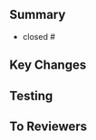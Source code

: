 ## Summary
<!-- 해당 PR에 어떤 작업이 포함됐는지 요약해주세요 -->
<!-- merge시 관련 이슈가 자동으로 close 되도록 이슈 번호를 작성해주세요 -->
<!-- 반영되는 브런치도 표시해주세요 -->
- closed # 

## Key Changes
<!-- 주요 변경 사항을 기재해주세요 -->

## Testing
<!-- 해당 작업이 성공된 것을 확인할 수 있는 방법을 기재해주세요 -->
<!-- 전/후 스크린샷을 첨부하기도 합니다 -->

## To Reviewers
<!-- 리뷰어에게 전달하거나 논의하고 싶은 내용을 기재해주세요 -->
